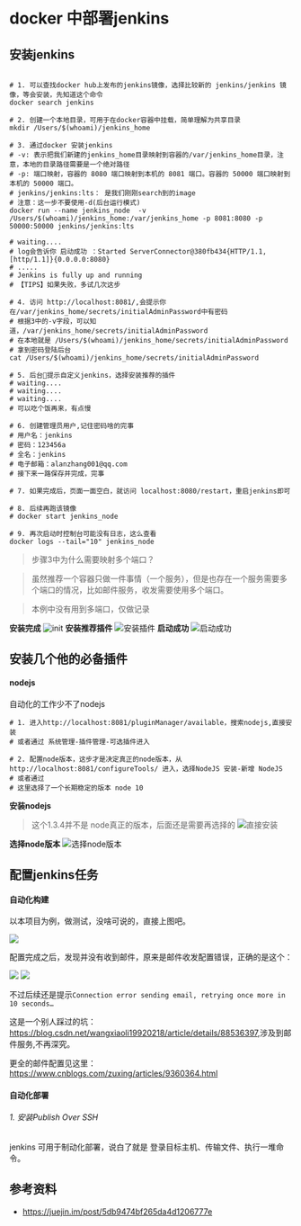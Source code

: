 # docker 中部署jenkins

## 安装jenkins

```shell

# 1. 可以查找docker hub上发布的jenkins镜像，选择比较新的 jenkins/jenkins 镜像，等会安装，先知道这个命令
docker search jenkins

# 2. 创建一个本地目录，可用于在docker容器中挂载，简单理解为共享目录
mkdir /Users/$(whoami)/jenkins_home

# 3. 通过docker 安装jenkins
# -v: 表示把我们新建的jenkins_home目录映射到容器的/var/jenkins_home目录，注意，本地的目录路径需要是一个绝对路径
# -p: 端口映射，容器的 8080 端口映射到本机的 8081 端口。容器的 50000 端口映射到本机的 50000 端口。
# jenkins/jenkins:lts： 是我们刚刚search到的image
# 注意：这一步不要使用-d(后台运行模式)
docker run --name jenkins_node  -v /Users/$(whoami)/jenkins_home:/var/jenkins_home -p 8081:8080 -p 50000:50000 jenkins/jenkins:lts

# waiting....
# log会告诉你 启动成功 ：Started ServerConnector@380fb434{HTTP/1.1,[http/1.1]}{0.0.0.0:8080}
# .....
# Jenkins is fully up and running
# 【TIPS】如果失败，多试几次这步

# 4. 访问 http://localhost:8081/,会提示你在/var/jenkins_home/secrets/initialAdminPassword中有密码
# 根据3中的-v字段，可以知道，/var/jenkins_home/secrets/initialAdminPassword
# 在本地就是 /Users/$(whoami)/jenkins_home/secrets/initialAdminPassword
# 拿到密码登陆后台
cat /Users/$(whoami)/jenkins_home/secrets/initialAdminPassword

# 5. 后台提示自定义jenkins，选择安装推荐的插件
# waiting....
# waiting....
# waiting....
# 可以吃个饭再来，有点慢

# 6. 创建管理员用户,记住密码啥的完事
# 用户名：jenkins
# 密码：123456a
# 全名：jenkins
# 电子邮箱：alanzhang001@qq.com
# 接下来一路保存并完成，完事

# 7. 如果完成后，页面一面空白，就访问 localhost:8080/restart，重启jenkins即可

# 8. 后续再跑该镜像
# docker start jenkins_node

# 9. 再次启动时控制台可能没有日志，这么查看
docker logs --tail="10" jenkins_node
```

> 步骤3中为什么需要映射多个端口？

> 虽然推荐一个容器只做一件事情（一个服务），但是也存在一个服务需要多个端口的情况，比如邮件服务，收发需要使用多个端口。

> 本例中没有用到多端口，仅做记录

**安装完成**
![init](./asserts/0.png)
**安装推荐插件**
![安装插件](./asserts/1.png)
**启动成功**
![启动成功](./asserts/2.png)

## 安装几个他的必备插件

#### nodejs

自动化的工作少不了nodejs

```shell
# 1. 进入http://localhost:8081/pluginManager/available，搜索nodejs,直接安装
# 或者通过 系统管理-插件管理-可选插件进入

# 2. 配置node版本，这步才是决定真正的node版本，从 http://localhost:8081/configureTools/ 进入，选择NodeJS 安装-新增 NodeJS
# 或者通过
# 这里选择了一个长期稳定的版本 node 10

```

**安装nodejs**
> 这个1.3.4并不是 node真正的版本，后面还是需要再选择的
![直接安装](./asserts/3.png)

**选择node版本**
![选择node版本](./asserts/4.png)

## 配置jenkins任务

#### 自动化构建

以本项目为例，做测试，没啥可说的，直接上图吧。

![](./asserts/jenkins-line2.png)

配置完成之后，发现并没有收到邮件，原来是邮件收发配置错误，正确的是这个：

![](./asserts/05.png)
![](./asserts/06.png)

不过后续还是提示`Connection error sending email, retrying once more in 10 seconds…`

这是一个别人踩过的坑：<https://blog.csdn.net/wangxiaoli19920218/article/details/88536397>,涉及到邮件服务,不再深究。

更全的邮件配置见这里：https://www.cnblogs.com/zuxing/articles/9360364.html

#### 自动化部署

###### 1. 安装Publish Over SSH
jenkins 可用于制动化部署，说白了就是 登录目标主机、传输文件、执行一堆命令。


## 参考资料
- https://juejin.im/post/5db9474bf265da4d1206777e
